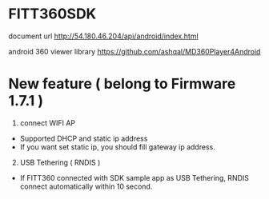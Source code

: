 # FITT360SDK

document url
http://54.180.46.204/api/android/index.html

android 360 viewer library
https://github.com/ashqal/MD360Player4Android


# New feature ( belong to Firmware 1.7.1 )
1. connect WIFI AP 
  - Supported DHCP and static ip address
  - If you want set static ip, you should fill gateway ip address.
2. USB Tethering ( RNDIS ) 
  - If FITT360 connected with SDK sample app as USB Tethering, RNDIS connect automatically within 10 second.
